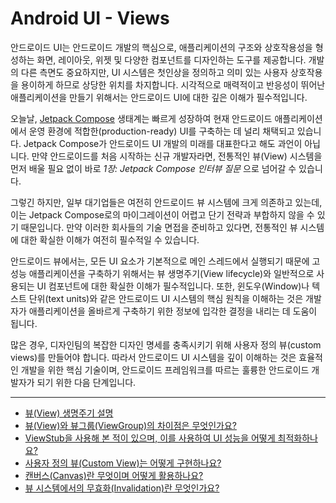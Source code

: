 # Android UI - Views

안드로이드 UI는 안드로이드 개발의 핵심으로, 애플리케이션의 구조와 상호작용성을 형성하는 화면, 레이아웃, 위젯 및 다양한 컴포넌트를 디자인하는 도구를 제공합니다. 개발의 다른 측면도 중요하지만, UI 시스템은 첫인상을 정의하고 의미 있는 사용자 상호작용을 용이하게 하므로 상당한 위치를 차지합니다. 시각적으로 매력적이고 반응성이 뛰어난 애플리케이션을 만들기 위해서는 안드로이드 UI에 대한 깊은 이해가 필수적입니다.

오늘날, [Jetpack Compose](https://developer.android.com/compose) 생태계는 빠르게 성장하여 현재 안드로이드 애플리케이션에서 운영 환경에 적합한(production-ready) UI를 구축하는 데 널리 채택되고 있습니다. Jetpack Compose가 안드로이드 UI 개발의 미래를 대표한다고 해도 과언이 아닙니다. 만약 안드로이드를 처음 시작하는 신규 개발자라면, 전통적인 뷰(View) 시스템을 먼저 배울 필요 없이 바로 _1장: Jetpack Compose 인터뷰 질문_ 으로 넘어갈 수 있습니다.

그렇긴 하지만, 일부 대기업들은 여전히 안드로이드 뷰 시스템에 크게 의존하고 있는데, 이는 Jetpack Compose로의 마이그레이션이 어렵고 단기 전략과 부합하지 않을 수 있기 때문입니다. 만약 이러한 회사들의 기술 면접을 준비하고 있다면, 전통적인 뷰 시스템에 대한 확실한 이해가 여전히 필수적일 수 있습니다.

안드로이드 뷰에서는, 모든 UI 요소가 기본적으로 메인 스레드에서 실행되기 때문에 고성능 애플리케이션을 구축하기 위해서는 뷰 생명주기(View lifecycle)와 일반적으로 사용되는 UI 컴포넌트에 대한 확실한 이해가 필수적입니다. 또한, 윈도우(Window)나 텍스트 단위(text units)와 같은 안드로이드 UI 시스템의 핵심 원칙을 이해하는 것은 개발자가 애플리케이션을 올바르게 구축하기 위한 정보에 입각한 결정을 내리는 데 도움이 됩니다.

많은 경우, 디자인팀의 복잡한 디자인 명세를 충족시키기 위해 사용자 정의 뷰(custom views)를 만들어야 합니다. 따라서 안드로이드 UI 시스템을 깊이 이해하는 것은 효율적인 개발을 위한 핵심 기술이며, 안드로이드 프레임워크를 따르는 훌륭한 안드로이드 개발자가 되기 위한 다음 단계입니다.

---

- [뷰(View) 생명주기 설명](./ViewLifecycle/README.md)
- [뷰(View)와 뷰그룹(ViewGroup)의 차이점은 무엇인가요?](./View-ViewGroup/README.md)
- [ViewStub을 사용해 본 적이 있으며, 이를 사용하여 UI 성능을 어떻게 최적화하나요?](./ViewStub/README.md)
- [사용자 정의 뷰(Custom View)는 어떻게 구현하나요?](./CustomView/README.md)
- [캔버스(Canvas)란 무엇이며 어떻게 활용하나요?](./Canvas/README.md)
- [뷰 시스템에서의 무효화(Invalidation)란 무엇인가요?](./Invalidation/README.md)
